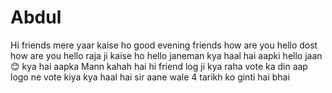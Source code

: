 # Abdul
Hi friends 
mere yaar kaise ho 
good evening friends how are you 
hello dost how are you 
hello raja ji kaise ho
hello janeman kya haal hai aapki
hello jaan 😊 kya hai aapka Mann 
kahah hai
hi friend log ji 
kya raha vote ka din  aap logo ne vote kiya 
kya haal hai sir 
aane wale 4 tarikh ko ginti hai bhai  
